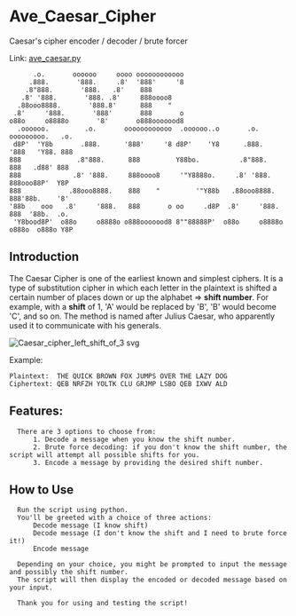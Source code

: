 # Ave_Caesar_Cipher
Caesar's cipher encoder / decoder / brute forcer

Link: [ave_caesar.py](https://github.com/przemokam/Ave_Caesar_Cipher/blob/main/ave_caesar.py)
```
      .o.       oooooo     oooo oooooooooooo                                           
     .888.       '888.     .8'  '888'     '8                                           
    .8"888.       '888.   .8'    888                                                   
   .8' '888.       '888. .8'     888oooo8                                              
  .88ooo8888.       '888.8'      888    "                                              
 .8'     '888.       '888'       888       o                                           
o88o     o8888o       '8'       o888ooooood8                                           
  .oooooo.         .o.       oooooooooooo  .oooooo..o       .o.       ooooooooo.   .o. 
 d8P'  'Y8b       .888.      '888'     '8 d8P'    'Y8      .888.      '888   'Y88. 888 
888              .8"888.      888         Y88bo.          .8"888.      888   .d88' 888 
888             .8' '888.     888oooo8     '"Y8888o.     .8' '888.     888ooo88P'  Y8P 
888            .88ooo8888.    888    "         '"Y88b   .88ooo8888.    888'88b.    '8' 
'88b    ooo   .8'     '888.   888       o oo     .d8P  .8'     '888.   888  '88b.  .o. 
 'Y8bood8P'  o88o     o8888o o888ooooood8 8""88888P'  o88o     o8888o o888o  o888o Y8P 
```

## Introduction

The Caesar Cipher is one of the earliest known and simplest ciphers. It is a type of substitution cipher in which each letter in the plaintext is shifted a certain number of places down or up the alphabet => **shift number**. 
For example, with a **shift** of 1, 'A' would be replaced by 'B', 'B' would become 'C', and so on. The method is named after Julius Caesar, who apparently used it to communicate with his generals.

![Caesar_cipher_left_shift_of_3 svg](https://github.com/przemokam/Ave_Caesar_Cipher/assets/124211669/776eeafa-f382-4516-9b1f-318dfbc9d832)

Example:
```
Plaintext:  THE QUICK BROWN FOX JUMPS OVER THE LAZY DOG
Ciphertext: QEB NRFZH YOLTK CLU GRJMP LSBO QEB IXWV ALD
```

## Features:
      
      There are 3 options to choose from:
          1. Decode a message when you know the shift number.
          2. Brute force decoding: if you don't know the shift number, the script will attempt all possible shifts for you.
          3. Encode a message by providing the desired shift number.

## How to Use

      Run the script using python.
      You'll be greeted with a choice of three actions:
          Decode message (I know shift)
          Decode message (I don't know the shift and I need to brute force it!)
          Encode message

      Depending on your choice, you might be prompted to input the message and possibly the shift number.
      The script will then display the encoded or decoded message based on your input.
      
      Thank you for using and testing the script!
